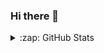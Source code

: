 ### Hi there 👋

<details>
  <summary>:zap: GitHub Stats</summary>
  
  [![GitHub stats](https://readme-stats-git-main-joao99c.vercel.app/api?username=joao99c&show_icons=true&hide_border=false&title_color=ff652f&icon_color=FFE400&bg_color=09131B&text_color=ffffff&border_color=0c1a25&count_private=true)(https://github.com/anuraghazra/github-readme-stats)]
</details>

<!--
**joao99c/joao99c** is a ✨ _special_ ✨ repository because its `README.md` (this file) appears on your GitHub profile.

Here are some ideas to get you started:

- 🔭 I’m currently working on ...
- 🌱 I’m currently learning ...
- 👯 I’m looking to collaborate on ...
- 🤔 I’m looking for help with ...
- 💬 Ask me about ...
- 📫 How to reach me: ...
- 😄 Pronouns: ...
- ⚡ Fun fact: ...
-->
